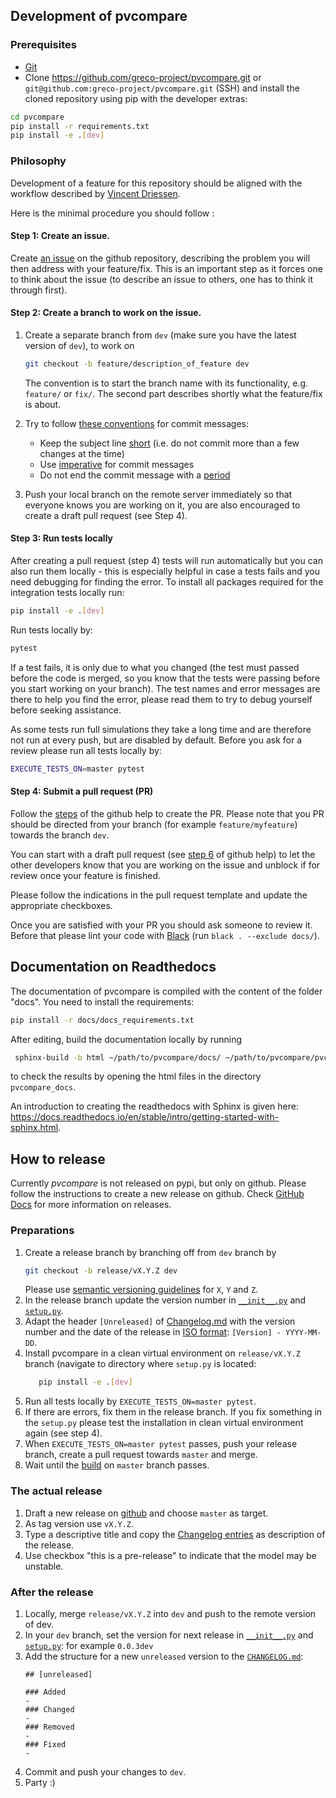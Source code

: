 ## Development of pvcompare

### Prerequisites

- [Git](https://git-scm.com/)
- Clone https://github.com/greco-project/pvcompare.git or `git@github.com:greco-project/pvcompare.git` (SSH) and install the cloned repository using pip with the developer extras:

```bash
cd pvcompare
pip install -r requirements.txt
pip install -e .[dev]
```

### Philosophy

Development of a feature for this repository should be aligned with the workflow described 
by [Vincent Driessen](https://nvie.com/posts/a-successful-git-branching-model/).

Here is the minimal procedure you should follow : 

#### Step 1: Create an issue.
 
 Create [an issue](https://help.github.com/en/articles/creating-an-issue) on the github repository, describing the problem you will then address with your feature/fix.
This is an important step as it forces one to think about the issue (to describe an issue to others, one has to think it through first).

#### Step 2: Create a branch to work on the issue.

1. Create a separate branch from `dev` (make sure you have the latest version of `dev`), to work on
    ```bash
    git checkout -b feature/description_of_feature dev
    ```
    The convention is to start the branch name with its functionality, e.g. `feature/` or `fix/`.  The second part describes shortly what the feature/fix is about.

2. Try to follow [these conventions](https://chris.beams.io/posts/git-commit) for commit messages:
    - Keep the subject line [short](https://chris.beams.io/posts/git-commit/#limit-50) (i.e. do not commit more than a few changes at the time)
    - Use [imperative](https://chris.beams.io/posts/git-commit/#imperative) for commit messages 
    - Do not end the commit message with a [period](https://chris.beams.io/posts/git-commit/#end) 

3. Push your local branch on the remote server immediately so
 that everyone knows you are working on it, you are also encouraged to create a draft pull request (see Step 4).


#### Step 3: Run tests locally

After creating a pull request (step 4) tests will run automatically but you can also run them locally - this is especially helpful in case a tests fails and you need debugging for finding the error.
To install all packages required for the integration tests locally run:
```bash
pip install -e .[dev]
```

Run tests locally by:
```bash
pytest
```

If a test fails, it is only due to what you changed (the test must passed before the code is
 merged, so you know that the tests were passing before you start working on your branch). The
  test names and error messages are there to help you find the error, please read them to try to
   debug yourself before seeking assistance.

As some tests run full simulations they take a long time and are therefore not run at every push, but are disabled by default.
Before you ask for a review please run all tests locally by:
 ```bash
EXECUTE_TESTS_ON=master pytest
```

#### Step 4: Submit a pull request (PR)

Follow the [steps](https://help.github.com/en/articles/creating-a-pull-request) of the github help to create the PR.
Please note that you PR should be directed from your branch (for example `feature/myfeature`) towards the branch `dev`.

You can start with a draft pull request (see [step 6](https://docs.github.com/en/github/collaborating-with-issues-and-pull-requests/creating-a-pull-request#creating-the-pull-request) of github help) to let the other developers know that you are working on the issue and  unblock if for review once your feature is finished.
 
Please follow the indications in the pull request template and update the appropriate checkboxes.

Once you are satisfied with your PR you should ask someone to review it. Before that please lint
 your code with [Black](https://github.com/psf/black) (run `black . --exclude docs/`).

## Documentation on Readthedocs

The documentation of pvcompare is compiled with the content of the folder "docs". 
You need to install the requirements:

```bash
pip install -r docs/docs_requirements.txt
```

After editing, build the documentation locally by running

```bash
 sphinx-build -b html ~/path/to/pvcompare/docs/ ~/path/to/pvcompare/pvcompare_docs/
```

to check the results by opening the html files in the directory `pvcompare_docs`.

An introduction to creating the readthedocs with Sphinx is given here: https://docs.readthedocs.io/en/stable/intro/getting-started-with-sphinx.html.

## How to release

Currently *pvcompare* is not released on pypi, but only on github. Please follow the instructions to create a new release on github. Check [GitHub Docs](https://docs.github.com/en/github/administering-a-repository/managing-releases-in-a-repository) for more information on releases.

### Preparations
1. Create a release branch by branching off from `dev` branch by
    ```bash
    git checkout -b release/vX.Y.Z dev
    ```
    Please use [semantic versioning guidelines](https://semver.org/spec/v2.0.0.html) for `X`, `Y` and `Z`.
2. In the release branch update the version number in [`__init__.py`](https://github.com/greco-project/pvcompare/blob/dev/pvcompare/__init__.py) and [`setup.py`](https://github.com/greco-project/pvcompare/blob/dev/setup.py).
3. Adapt the header `[Unreleased]` of [Changelog.md](https://github.com/greco-project/pvcompare/blob/dev/CHANGELOG.md) with the version number and the date of the release in [ISO format](https://xkcd.com/1179/): `[Version] - YYYY-MM-DD`.
4. Install pvcompare in a clean virtual environment on `release/vX.Y.Z` branch (navigate to directory where `setup.py` is located:
   ```bash
      pip install -e .[dev]
   ```
6. Run all tests locally by `EXECUTE_TESTS_ON=master pytest`.
7. If there are errors, fix them in the release branch. If you fix something in the `setup.py` please test the installation in clean virtual environment again (see step 4).
8. When `EXECUTE_TESTS_ON=master pytest` passes, push your release branch, create a pull request towards `master` and merge.
9. Wait until the [build](https://github.com/greco-project/pvcompare/actions) on `master` branch passes.

### The actual release
1. Draft a new release on [github](https://github.com/greco-project/pvcompare/releases/) and choose `master` as target.
2. As tag version use `vX.Y.Z`.
3. Type a descriptive title and copy the [Changelog entries](https://github.com/greco-project/pvcompare/blob/dev/CHANGELOG.md) as description of the release.
4. Use checkbox "this is a pre-release" to indicate that the model may be unstable.

### After the release
1. Locally, merge `release/vX.Y.Z` into `dev` and push to the remote version of dev.
2. In your `dev` branch, set the version for next release in [`__init__.py`](https://github.com/greco-project/pvcompare/blob/dev/pvcompare/__init__.py) and [`setup.py`](https://github.com/greco-project/pvcompare/blob/dev/setup.py): for example `0.0.3dev`
3. Add the structure for a new `unreleased` version to the [`CHANGELOG.md`](https://github.com/greco-project/pvcompare/blob/dev/CHANGELOG.md):
    ```
    ## [unreleased]

    ### Added
    -
    ### Changed
    -
    ### Removed
    -
    ### Fixed
    -
    ```
4. Commit and push your changes to `dev`.
5. Party :)

